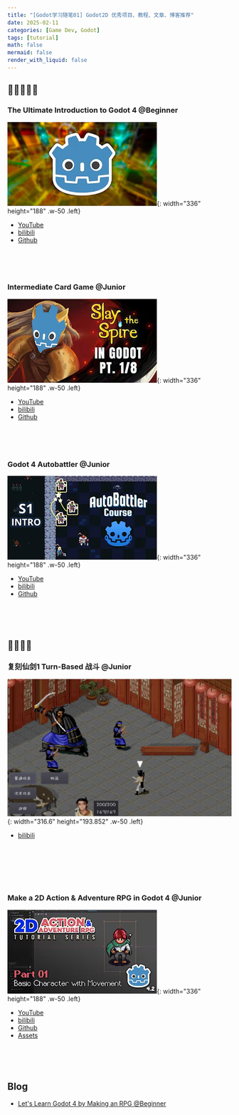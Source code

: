 ```yaml
---
title: "[Godot学习随笔01] Godot2D 优秀项目、教程、文章、博客推荐"
date: 2025-02-11
categories: [Game Dev, Godot]
tags: [tutorial]
math: false
mermaid: false
render_with_liquid: false
---
```


## 🌟🌟🌟🌟🌟

### The Ultimate Introduction to Godot 4 @Beginner

![the_ultimate_introduction_to_Godot_4.png](../assets/lib/the_ultimate_introduction_to_Godot_4.png){: width="336" height="188" .w-50 .left}

- [YouTube](https://www.youtube.com/watch?v=nAh_Kx5Zh5Q)
- [bilibili](https://www.bilibili.com/video/BV1pu4y1b7p6/)
- [Github](https://github.com/clear-code-projects/UltimateGodotIntro2D)

<br /><br /><br />
### Intermediate Card Game @Junior

![intermediate_card_game_course.png](../assets/lib/intermediate_card_game_course.png){: width="336" height="188" .w-50 .left}

- [YouTube](https://www.youtube.com/playlist?list=PL6SABXRSlpH8CD71L7zye311cp9R4JazJ)
- [bilibili](https://www.bilibili.com/video/BV1PC411L78f)
- [Github](https://github.com/guladam/deck_builder_tutorial/tree/season-1-starter-project)

<br /><br /><br />
### Godot 4 Autobattler @Junior

![godot4_autobattler.png](../assets/lib/godot4_autobattler.png){: width="336" height="188" .w-50 .left}

- [YouTube](https://www.youtube.com/playlist?list=PL6SABXRSlpH_0UEV3gJ53I7a2eGL8pqs3)
- [bilibili](https://www.bilibili.com/video/BV1oAHke4EYm)
- [Github](https://github.com/guladam/godot_autobattler_course/tree/starter-project)

<br /><br /><br />

## 🌟🌟🌟🌟

### 复刻仙剑1 Turn-Based 战斗 @Junior

![iShot_2025-03-17_15.43.54.png](../assets/lib/iShot_2025-03-17_15.43.54.png){: width="316.6" height="193.852" .w-50 .left}

- [bilibili](https://space.bilibili.com/12263615/lists/636637?type=series)

<br /><br /><br /><br /><br />
### Make a 2D Action & Adventure RPG in Godot 4 @Junior

![make_a_2d_aarpg_in_Godot_4.png](../assets/lib/make_a_2d_aarpg_in_Godot_4.png){: width="336" height="188" .w-50 .left}

- [YouTube](https://www.youtube.com/watch?v=QPeycNt29tY)
- [bilibili](https://www.bilibili.com/video/BV1sB2NYLEwj)
- [Github](https://github.com/michaelmalaska/aarpg-tutorial)
- [Assets](https://michaelgames.itch.io/2d-action-adventure-rpg-assets)

<br /><br /><br />

## Blog

- [Let's Learn Godot 4 by Making an RPG @Beginner](https://dev.to/christinec_dev/lets-learn-godot-4-by-making-an-rpg-part-1-project-overview-setup-bgc)
